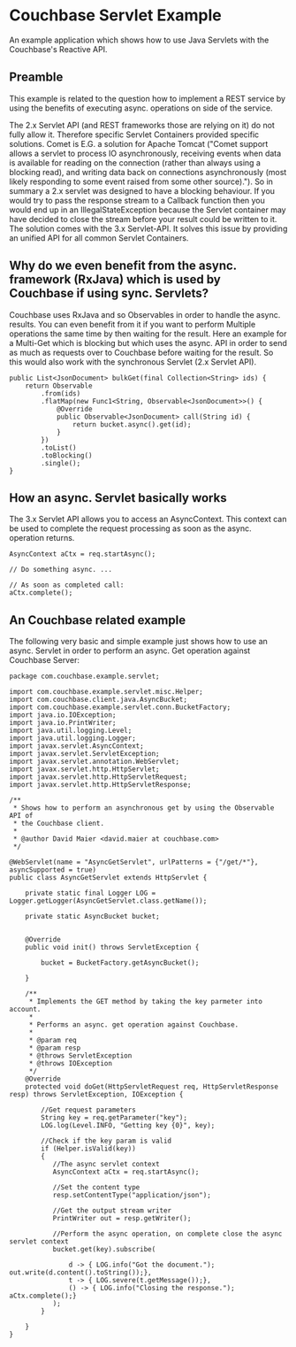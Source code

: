 # Couchbase Servlet Example
An example application which shows how to use Java Servlets with the Couchbase's Reactive API. 

## Preamble
This example is related to the question how to implement a REST service by using the benefits of executing async. operations on side of the service.

The 2.x Servlet API (and REST frameworks those are relying on it) do not fully allow it. Therefore specific Servlet Containers provided specific solutions. Comet is E.G. a solution for Apache Tomcat ("Comet support allows a servlet to process IO asynchronously, receiving events when data is available for reading on the connection (rather than always using a blocking read), and writing data back on connections asynchronously (most likely responding to some event raised from some other source)."). So in summary a 2.x servlet was designed to have a blocking behaviour. If you would try to pass the response stream to a Callback function then you would end up in an IllegalStateException because the Servlet container may have decided to close the stream before your result could be written to it. The solution comes with the 3.x Servlet-API. It solves this issue by providing an unified API for all common Servlet Containers.

## Why do we even benefit from the async. framework (RxJava) which is used by Couchbase if using sync. Servlets?

Couchbase uses RxJava and so Observables in order to handle the async. results. You can even benefit from it if you want to perform Multiple operations the same time by then waiting for the result. Here an example for a Multi-Get which is blocking but which uses the async. API in order to send as much as requests over to Couchbase before waiting for the result. So this would also work with the synchronous Servlet (2.x Servlet API).

```
public List<JsonDocument> bulkGet(final Collection<String> ids) {
    return Observable
        .from(ids)
        .flatMap(new Func1<String, Observable<JsonDocument>>() {
            @Override
            public Observable<JsonDocument> call(String id) {
                return bucket.async().get(id);
            }
        })
        .toList()
        .toBlocking()
        .single();
}
```

## How an async. Servlet basically works

The 3.x Servlet API allows you to access an AsyncContext. This context can be used to complete the request processing as soon as the async. operation returns.

```
AsyncContext aCtx = req.startAsync();

// Do something async. ...

// As soon as completed call:
aCtx.complete();
```
## An Couchbase related example

The following very basic and simple example just shows how to use an async. Servlet in order to perform an async. Get operation against Couchbase Server:

```
package com.couchbase.example.servlet;

import com.couchbase.example.servlet.misc.Helper;
import com.couchbase.client.java.AsyncBucket;
import com.couchbase.example.servlet.conn.BucketFactory;
import java.io.IOException;
import java.io.PrintWriter;
import java.util.logging.Level;
import java.util.logging.Logger;
import javax.servlet.AsyncContext;
import javax.servlet.ServletException;
import javax.servlet.annotation.WebServlet;
import javax.servlet.http.HttpServlet;
import javax.servlet.http.HttpServletRequest;
import javax.servlet.http.HttpServletResponse;

/**
 * Shows how to perform an asynchronous get by using the Observable API of
 * the Couchbase client.
 * 
 * @author David Maier <david.maier at couchbase.com>
 */

@WebServlet(name = "AsyncGetServlet", urlPatterns = {"/get/*"}, asyncSupported = true)
public class AsyncGetServlet extends HttpServlet {

    private static final Logger LOG = Logger.getLogger(AsyncGetServlet.class.getName());
    
    private static AsyncBucket bucket;
    
    
    @Override
    public void init() throws ServletException {

        bucket = BucketFactory.getAsyncBucket();
        
    }

    /**
     * Implements the GET method by taking the key parmeter into account.
     * 
     * Performs an async. get operation against Couchbase.
     * 
     * @param req
     * @param resp
     * @throws ServletException
     * @throws IOException 
     */
    @Override
    protected void doGet(HttpServletRequest req, HttpServletResponse resp) throws ServletException, IOException {
    
        //Get request parameters
        String key = req.getParameter("key");
        LOG.log(Level.INFO, "Getting key {0}", key);
        
        //Check if the key param is valid
        if (Helper.isValid(key))
        {
           //The async servlet context
           AsyncContext aCtx = req.startAsync();

           //Set the content type
           resp.setContentType("application/json");    
           
           //Get the output stream writer
           PrintWriter out = resp.getWriter();
           
           //Perform the async operation, on complete close the async servlet context
           bucket.get(key).subscribe(
           
               d -> { LOG.info("Got the document."); out.write(d.content().toString());},
               t -> { LOG.severe(t.getMessage());},
               () -> { LOG.info("Closing the response."); aCtx.complete();}
           ); 
        }
    
    }
}
```
